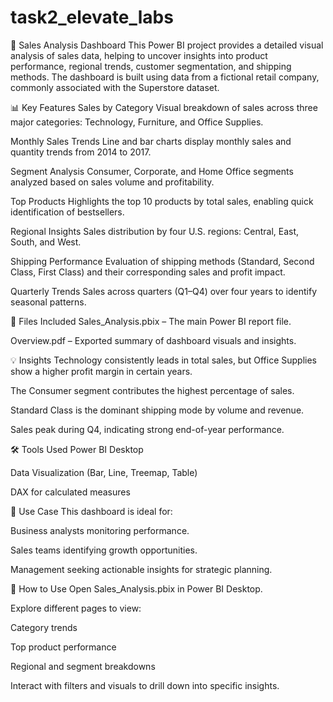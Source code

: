# task2_elevate_labs

🧾 Sales Analysis Dashboard
This Power BI project provides a detailed visual analysis of sales data, helping to uncover insights into product performance, regional trends, customer segmentation, and shipping methods. The dashboard is built using data from a fictional retail company, commonly associated with the Superstore dataset.

📊 Key Features
Sales by Category
Visual breakdown of sales across three major categories: Technology, Furniture, and Office Supplies.

Monthly Sales Trends
Line and bar charts display monthly sales and quantity trends from 2014 to 2017.

Segment Analysis
Consumer, Corporate, and Home Office segments analyzed based on sales volume and profitability.

Top Products
Highlights the top 10 products by total sales, enabling quick identification of bestsellers.

Regional Insights
Sales distribution by four U.S. regions: Central, East, South, and West.

Shipping Performance
Evaluation of shipping methods (Standard, Second Class, First Class) and their corresponding sales and profit impact.

Quarterly Trends
Sales across quarters (Q1–Q4) over four years to identify seasonal patterns.

📁 Files Included
Sales_Analysis.pbix – The main Power BI report file.

Overview.pdf – Exported summary of dashboard visuals and insights.

💡 Insights
Technology consistently leads in total sales, but Office Supplies show a higher profit margin in certain years.

The Consumer segment contributes the highest percentage of sales.

Standard Class is the dominant shipping mode by volume and revenue.

Sales peak during Q4, indicating strong end-of-year performance.

🛠 Tools Used
Power BI Desktop

Data Visualization (Bar, Line, Treemap, Table)

DAX for calculated measures

🧠 Use Case
This dashboard is ideal for:

Business analysts monitoring performance.

Sales teams identifying growth opportunities.

Management seeking actionable insights for strategic planning.

🚀 How to Use
Open Sales_Analysis.pbix in Power BI Desktop.

Explore different pages to view:

Category trends

Top product performance

Regional and segment breakdowns

Interact with filters and visuals to drill down into specific insights.

